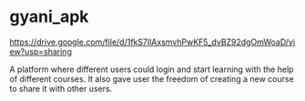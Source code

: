 # gyani_apk

https://drive.google.com/file/d/1fkS7IlAxsmvhPwKF5_dvBZ92dgOmWoaD/view?usp=sharing

A platform where different users could login and start learning with the help of different courses. It also gave user the freedom of creating a new course to share it with other users.
